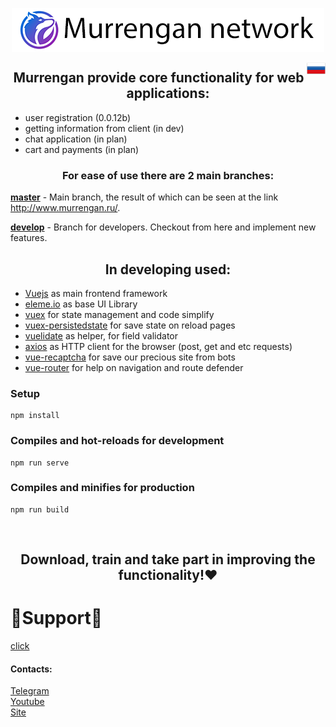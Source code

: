 <p align="center">
<img src="../img/thumbnail.png" align="center" title="Murrengan network"/>
</p>

<a href="../../../../"><img src="../img/russian_federation.png" align="right" height="25" width="30" title="Русский"></a>


<h2 align="center">Murrengan provide core functionality for web applications:</h2>

<ul>
    <li>user registration (0.0.12b)</li>
    <li>getting information from client (in dev)</li>
    <li>chat application (in plan)</li>
    <li>cart and payments (in plan)</li>
</ul>

<h3 align="center">For ease of use there are 2 main branches:</h3>

<b>[master](https://github.com/Murrengan/murr_front/tree/master)</b> - Main branch, the result of which can be seen at the link http://www.murrengan.ru/.

<b>[develop](https://github.com/Murrengan/murr_front/tree/develop)</b> - Branch for developers. Checkout from here and implement new features</b>.

<h2 align="center">In developing used:</h2>
 
* [Vuejs](https://vuejs.org) as main frontend framework
* [eleme.io](https://element.eleme.io/) as base UI Library
* [vuex](https://vuex.vuejs.org/) for state management and code simplify 
* [vuex-persistedstate](https://www.npmjs.com/package/vuex-persistedstate) for save state on reload pages
* [vuelidate](https://vuelidate.js.org/) as helper, for field validator
* [axios](https://github.com/axios/axios) as HTTP client for the browser (post, get and etc requests)
* [vue-recaptcha](https://www.npmjs.com/package/vue-recaptcha) for save our precious site from bots
* [vue-router](https://router.vuejs.org/) for help on navigation and route defender 

### Setup
```
npm install
```
### Compiles and hot-reloads for development
```
npm run serve
```

### Compiles and minifies for production
```
npm run build
```

<br/>

<h2 align="center">Download, train and take part in improving the functionality!❤</h2>

# 🌟Support🌟 
[click](http://bit.do/eWnnm)

<h4>Contacts:</h4>

[Telegram](https://tlgg.ru/MurrenganChat)<br/>
[Youtube](https://youtube.com/murrengan/)<br/>
[Site](http://www.murrengan.ru/)
